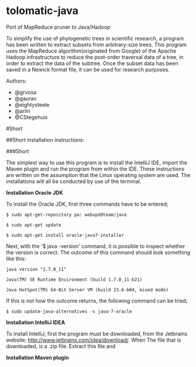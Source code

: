 tolomatic-java
==============

Port of MapReduce pruner to Java/Hadoop

To simplify the use of phylogenetic trees in scientific research, a program has been written
to extract subsets from arbitrary-size trees. This program uses the MapReduce algorithm(originated from Google)
of the Apache Hadoop infrastructure to reduce the post-order traversal data of a tree, in order to extract the data
of the subtree. Once the subset data has been saved in a Newick format file, it can be used for research purposes.

Authors:
- @grvosa           
- @gaurav           
- @eightysteele
- @arlin
- @CStegehuis


#Short

##Short installation instructions:

###Short


The simplest way to use this program is to install the IntelliJ IDE, import the Maven plugin and run the 
program from within the IDE. These instructions are written on the assumption that the Linux operating 
system are used. The installations will all be conducted by use of the terminal.    

**Installation Oracle JDK**

To install the Oracle JDK, first three commands have to be entered;
    
    $ sudo apt-get-repository pa: webupd8team/java
    
    $ sudo apt-get update
    
    $ sudo apt-get install oracle-java7-installer
    
Next, with the '$ java -version' command, it is possible to inspect whether the version is correct.
The outcome of this command should look something like this:

    java version "1.7.0_11"

    Java(TM) SE Runtime Environment (build 1.7.0_11-b21)

    Java HotSpot(TM) 64-Bit Server VM (build 23.6-b04, mixed mode)

If this is not how the outcome returns, the following command can be tried;
    
    $ sudo update-java-alternatives -s java-7-oracle

    

**Installation IntelliJ IDEA**

To install IntelliJ, first the program must be downloaded, from the Jetbrains 
website; http://www.jetbrains.com/idea/download/. When 
The file that is downloaded, is a .zip file. Extract this file and 



**Installation Maven plugin**






